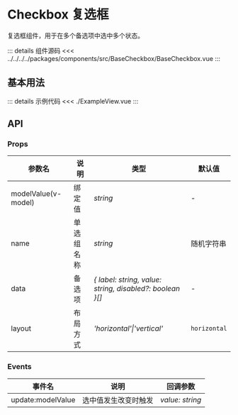 # Checkbox 复选框

复选框组件，用于在多个备选项中选中多个状态。

::: details 组件源码
<<< ../../../../packages/components/src/BaseCheckbox/BaseCheckbox.vue
:::

## 基本用法

<script lang="ts" setup>
import ExampleView from './ExampleView.vue'
</script>

<ExampleView />

::: details 示例代码
<<< ./ExampleView.vue
:::

## API

### Props

| 参数名 | 说明 | 类型 | 默认值 |
| --- | --- | --- | --- |
| modelValue(v-model) | 绑定值 | _string_ | - |
| name | 单选组名称 | _string_ | 随机字符串 |
| data | 备选项 | _{ label: string, value: string, disabled?: boolean }[]_ | - |
| layout | 布局方式 | _'horizontal'\|'vertical'_ | `horizontal` |

### Events

| 事件名 | 说明 | 回调参数 |
| --- | --- | --- |
| update:modelValue | 选中值发生改变时触发 | _value: string_ |
